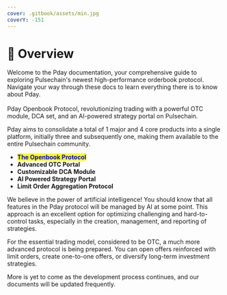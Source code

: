 ```yaml
---
cover: .gitbook/assets/min.jpg
coverY: -151
---
```


# 🎴 Overview

Welcome to the Pday documentation, your comprehensive guide to exploring Pulsechain's newest high-performance orderbook protocol. Navigate your way through these docs to learn everything there is to know about Pday.\
\
Pday Openbook Protocol, revolutionizing trading with a powerful OTC module, DCA set, and an AI-powered strategy portal on Pulsechain.

Pday aims to consolidate a total of 1 major and 4 core products into a single platform, initially three and subsequently one, making them available to the entire Pulsechain community.

* <mark style="color:blue;">**The Openbook Protocol**</mark>
* **Advanced OTC Portal**
* **Customizable DCA Module**
* **AI Powered Strategy Portal**
* **Limit Order Aggregation Protocol**

We believe in the power of artificial intelligence! You should know that all features in the Pday protocol will be managed by AI at some point. This approach is an excellent option for optimizing challenging and hard-to-control tasks, especially in the creation, management, and reporting of strategies.

For the essential trading model, considered to be OTC, a much more advanced protocol is being prepared. You can open offers reinforced with limit orders, create one-to-one offers, or diversify long-term investment strategies.

More is yet to come as the development process continues, and our documents will be updated frequently.
